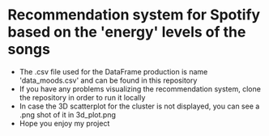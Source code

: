 # Recommendation system for Spotify based on the 'energy' levels of the songs 
- The .csv file used for the DataFrame production is name 'data_moods.csv' and can be found in this repository
- If you have any problems visualizing the recommendation system, clone the repository in order to run it locally
- In case the 3D scatterplot for the cluster is not displayed, you can see a .png shot of it in 3d_plot.png
- Hope you enjoy my project
